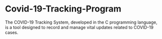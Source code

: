 # Covid-19-Tracking-Program
The COVID-19 Tracking System, developed in the C programming language, is a tool designed to record and manage vital updates related to COVID-19 cases. 
